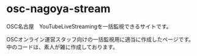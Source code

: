 # osc-nagoya-stream
OSC名古屋　YouTubeLiveStreamingを一括監視できるサイトです。

OSCオンライン運営スタッフ向けの一括監視用に適当に作成したページです。
中のコードは、素人が雑に作成しております。
